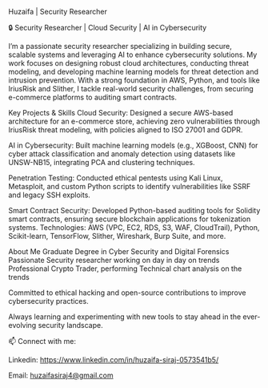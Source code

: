 Huzaifa | Security Researcher

🔒 Security Researcher | Cloud Security | AI in Cybersecurity

I’m a passionate security researcher specializing in building secure, scalable systems and leveraging AI to enhance cybersecurity solutions. My work focuses on designing robust cloud architectures, conducting threat modeling, and developing machine learning models for threat detection and intrusion prevention. With a strong foundation in AWS, Python, and tools like IriusRisk and Slither, I tackle real-world security challenges, from securing e-commerce platforms to auditing smart contracts.

Key Projects & Skills
Cloud Security: Designed a secure AWS-based architecture for an e-commerce store, achieving zero vulnerabilities through IriusRisk threat modeling, with policies aligned to ISO 27001 and GDPR.

AI in Cybersecurity: Built machine learning models (e.g., XGBoost, CNN) for cyber attack classification and anomaly detection using datasets like UNSW-NB15, integrating PCA and clustering techniques.

Penetration Testing: Conducted ethical pentests using Kali Linux, Metasploit, and custom Python scripts to identify vulnerabilities like SSRF and legacy SSH exploits.

Smart Contract Security: Developed Python-based auditing tools for Solidity smart contracts, ensuring secure blockchain applications for tokenization systems.
Technologies: AWS (VPC, EC2, RDS, S3, WAF, CloudTrail), Python, Scikit-learn, TensorFlow, Slither, Wireshark, Burp Suite, and more.

About Me
Graduate Degree in Cyber Security and Digital Forensics
Passionate Security researcher working on day in day on trends
Professional Crypto Trader, performing Technical chart analysis on the trends

Committed to ethical hacking and open-source contributions to improve cybersecurity practices.

Always learning and experimenting with new tools to stay ahead in the ever-evolving security landscape.

📫 Connect with me: 

Linkedin: https://www.linkedin.com/in/huzaifa-siraj-0573541b5/

Email: huzaifasiraj4@gmail.com
